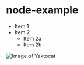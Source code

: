 # node-example
* Item 1
* Item 2
  * Item 2a
  * Item 2b

[link text itself]: https://www.is.fi/supersaa/

![Image of Yaktocat](/Mot%C3%B6rhead_england.jpg)

